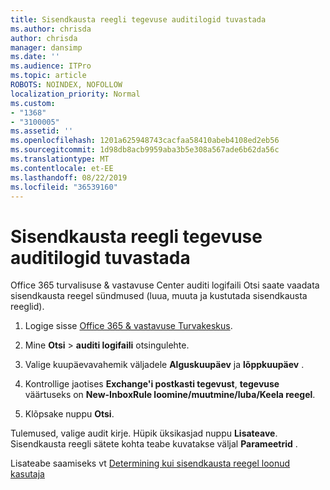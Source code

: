```yaml
---
title: Sisendkausta reegli tegevuse auditilogid tuvastada
ms.author: chrisda
author: chrisda
manager: dansimp
ms.date: ''
ms.audience: ITPro
ms.topic: article
ROBOTS: NOINDEX, NOFOLLOW
localization_priority: Normal
ms.custom:
- "1368"
- "3100005"
ms.assetid: ''
ms.openlocfilehash: 1201a625948743cacfaa58410abeb4108ed2eb56
ms.sourcegitcommit: 1d98db8acb9959aba3b5e308a567ade6b62da56c
ms.translationtype: MT
ms.contentlocale: et-EE
ms.lasthandoff: 08/22/2019
ms.locfileid: "36539160"
---
```

# <a name="identify-inbox-rule-activity-in-audit-logs"></a>Sisendkausta reegli tegevuse auditilogid tuvastada

Office 365 turvalisuse & vastavuse Center auditi logifaili Otsi saate vaadata sisendkausta reegel sündmused (luua, muuta ja kustutada sisendkausta reeglid).

1. Logige sisse [Office 365 & vastavuse Turvakeskus](https://protection.office.com/).

2. Mine **Otsi** > **auditi logifaili** otsingulehte.

3. Valige kuupäevavahemik väljadele **Alguskuupäev** ja **lõppkuupäev** .

4. Kontrollige jaotises **Exchange'i postkasti tegevust**, **tegevuse** väärtuseks on **New-InboxRule loomine/muutmine/luba/Keela reegel**.

5. Klõpsake nuppu **Otsi**.

Tulemused, valige audit kirje. Hüpik üksikasjad nuppu **Lisateave**. Sisendkausta reegli sätete kohta teabe kuvatakse väljal **Parameetrid** .

Lisateabe saamiseks vt [Determining kui sisendkausta reegel loonud kasutaja](https://docs.microsoft.com//office365/securitycompliance/auditing-troubleshooting-scenarios#determining-if-a-user-created-an-inbox-rule)

